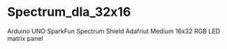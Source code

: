 # Spectrum_dla_32x16

Arduino UNO
SparkFun Spectrum Shield
Adafriut Medium 16x32 RGB LED matrix panel
